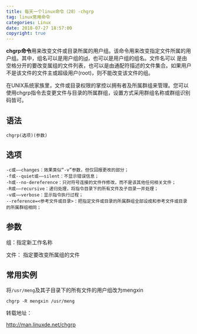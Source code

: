```yaml
---
title: 每天一个linux命令（28）-chgrp
tag: linux常用命令
categories: Linux
date: 2018-07-27 18:57:00
copyright: true
---
```


**chgrp命令**用来改变文件或目录所属的用户组。该命令用来改变指定文件所属的用户组。其中，组名可以是用户组的[id](http://man.linuxde.net/id)，也可以是用户组的组名。文件名可以 是由空格分开的要改变属组的文件列表，也可以是由通配符描述的文件集合。如果用户不是该文件的文件主或超级用户(root)，则不能改变该文件的组。

<!--more-->

在UNIX系统家族里，文件或目录权限的掌控以拥有者及所属群组来管理。您可以使用chgrp指令去变更文件与目录的所属群组，设置方式采用群组名称或群组识别码皆可。

##  语法

`chgrp(选项)(参数)`

## 选项

```
-c或——changes：效果类似“-v”参数，但仅回报更改的部分；
-f或--quiet或——silent：不显示错误信息；
-h或--no-dereference：只对符号连接的文件作修改，而不是该其他任何相关文件；
-R或——recursive：递归处理，将指令目录下的所有文件及子目录一并处理；
-v或——verbose：显示指令执行过程；
--reference=<参考文件或目录>：把指定文件或目录的所属群组全部设成和参考文件或目录的所属群组相同；
```

## 参数

组：指定新工作名称

文件： 指定要改变所属组的文件

## 常用实例

将`/usr/meng`及其子目录下的所有文件的用户组改为mengxin

```
chgrp -R mengxin /usr/meng
```

转载地址：

http://man.linuxde.net/chgrp